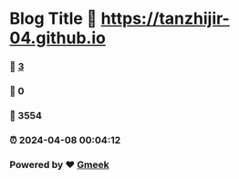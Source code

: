 # Blog Title :link: https://tanzhijir-04.github.io 
### :page_facing_up: [3](https://tanzhijir-04.github.io/tag.html) 
### :speech_balloon: 0 
### :hibiscus: 3554 
### :alarm_clock: 2024-04-08 00:04:12 
### Powered by :heart: [Gmeek](https://github.com/Meekdai/Gmeek)
